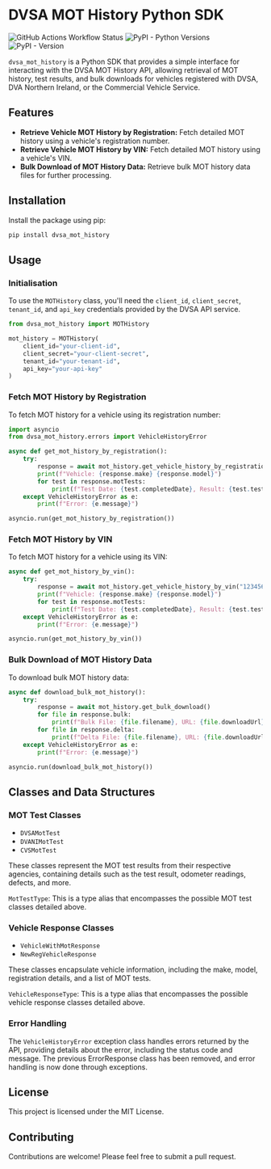 # DVSA MOT History Python SDK

![GitHub Actions Workflow Status](https://img.shields.io/github/actions/workflow/status/tigattack/dvsa-mot-history-api-py/lint.yml?branch=main&style=for-the-badge&logo=github&label=lint)
![PyPI - Python Versions](https://img.shields.io/pypi/pyversions/dvsa-mot-history?style=for-the-badge&logo=python&link=https%3A%2F%2Fpypi.org%2Fproject%2Fdvsa-mot-history)
![PyPI - Version](https://img.shields.io/pypi/v/dvsa-mot-history?style=for-the-badge&logo=python&link=https%3A%2F%2Fpypi.org%2Fproject%2Fdvsa-mot-history)

`dvsa_mot_history` is a Python SDK that provides a simple interface for interacting with the DVSA MOT History API, allowing retrieval of MOT history, test results, and bulk downloads for vehicles registered with DVSA, DVA Northern Ireland, or the Commercial Vehicle Service.

## Features

- **Retrieve Vehicle MOT History by Registration:** Fetch detailed MOT history using a vehicle's registration number.
- **Retrieve Vehicle MOT History by VIN:** Fetch detailed MOT history using a vehicle's VIN.
- **Bulk Download of MOT History Data:** Retrieve bulk MOT history data files for further processing.

## Installation

Install the package using pip:

```bash
pip install dvsa_mot_history
```

## Usage

### Initialisation

To use the `MOTHistory` class, you'll need the `client_id`, `client_secret`, `tenant_id`, and `api_key` credentials provided by the DVSA API service.

```python
from dvsa_mot_history import MOTHistory

mot_history = MOTHistory(
    client_id="your-client-id",
    client_secret="your-client-secret",
    tenant_id="your-tenant-id",
    api_key="your-api-key"
)
```

### Fetch MOT History by Registration

To fetch MOT history for a vehicle using its registration number:

```python
import asyncio
from dvsa_mot_history.errors import VehicleHistoryError

async def get_mot_history_by_registration():
    try:
        response = await mot_history.get_vehicle_history_by_registration("AB12CDE")
        print(f"Vehicle: {response.make} {response.model}")
        for test in response.motTests:
            print(f"Test Date: {test.completedDate}, Result: {test.testResult}")
    except VehicleHistoryError as e:
        print(f"Error: {e.message}")

asyncio.run(get_mot_history_by_registration())
```

### Fetch MOT History by VIN

To fetch MOT history for a vehicle using its VIN:

```python
async def get_mot_history_by_vin():
    try:
        response = await mot_history.get_vehicle_history_by_vin("12345678901234567")
        print(f"Vehicle: {response.make} {response.model}")
        for test in response.motTests:
            print(f"Test Date: {test.completedDate}, Result: {test.testResult}")
    except VehicleHistoryError as e:
        print(f"Error: {e.message}")

asyncio.run(get_mot_history_by_vin())
```

### Bulk Download of MOT History Data

To download bulk MOT history data:

```python
async def download_bulk_mot_history():
    try:
        response = await mot_history.get_bulk_download()
        for file in response.bulk:
            print(f"Bulk File: {file.filename}, URL: {file.downloadUrl}")
        for file in response.delta:
            print(f"Delta File: {file.filename}, URL: {file.downloadUrl}")
    except VehicleHistoryError as e:
        print(f"Error: {e.message}")

asyncio.run(download_bulk_mot_history())
```

## Classes and Data Structures

### MOT Test Classes

- `DVSAMotTest`
- `DVANIMotTest`
- `CVSMotTest`

These classes represent the MOT test results from their respective agencies, containing details such as the test result, odometer readings, defects, and more.

`MotTestType`: This is a type alias that encompasses the possible MOT test classes detailed above.

### Vehicle Response Classes

- `VehicleWithMotResponse`
- `NewRegVehicleResponse`

These classes encapsulate vehicle information, including the make, model, registration details, and a list of MOT tests.

`VehicleResponseType`: This is a type alias that encompasses the possible vehicle response classes detailed above.

### Error Handling

The `VehicleHistoryError` exception class handles errors returned by the API, providing details about the error, including the status code and message. The previous ErrorResponse class has been removed, and error handling is now done through exceptions.

## License

This project is licensed under the MIT License.

## Contributing

Contributions are welcome! Please feel free to submit a pull request.
